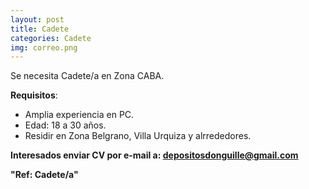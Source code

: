 ```yaml
---
layout: post
title: Cadete
categories: Cadete
img: correo.png
---
```

Se necesita Cadete/a en Zona CABA.

**Requisitos**:

* Amplia experiencia en PC. 
* Edad: 18 a 30 años.
* Residir en Zona Belgrano, Villa Urquiza y alrrededores.

 

**Interesados enviar CV por e-mail a: depositosdonguille@gmail.com** 

**"Ref: Cadete/a"**
